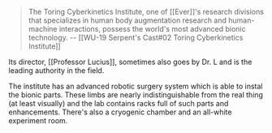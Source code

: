 > The Toring Cyberkinetics Institute, one of [[Ever]]'s  research divisions that specializes in human body augmentation research and human-machine interactions, possess the world's most advanced bionic technology.
> -- [[WU-19 Serpent's Cast#02 Toring Cyberkinetics Institute]]

Its director, [[Professor Lucius]], sometimes also goes by Dr. L and is the leading authority in the field. 

The institute has an advanced robotic surgery system which is able to instal the bionic parts. These limbs are nearly indistinguishable from the real thing (at least visually) and the lab contains racks full of such parts and enhancements. There's also a cryogenic chamber and an all-white experiment room.